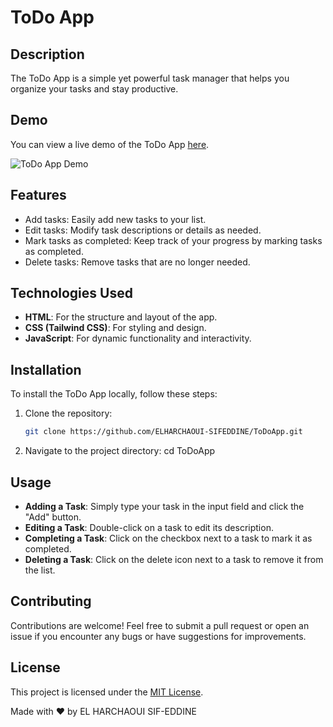 # ToDo App

## Description

The ToDo App is a simple yet powerful task manager that helps you organize your tasks and stay productive.

## Demo

You can view a live demo of the ToDo App [here](https://elharchaoui-sifeddine.github.io/ToDoApp/).

![ToDo App Demo](demo.gif)

## Features

- Add tasks: Easily add new tasks to your list.
- Edit tasks: Modify task descriptions or details as needed.
- Mark tasks as completed: Keep track of your progress by marking tasks as completed.
- Delete tasks: Remove tasks that are no longer needed.

## Technologies Used

- **HTML**: For the structure and layout of the app.
- **CSS (Tailwind CSS)**: For styling and design.
- **JavaScript**: For dynamic functionality and interactivity.

## Installation

To install the ToDo App locally, follow these steps:

1. Clone the repository:
   ```bash
   git clone https://github.com/ELHARCHAOUI-SIFEDDINE/ToDoApp.git

2. Navigate to the project directory:
   cd ToDoApp   

## Usage

- **Adding a Task**: Simply type your task in the input field and click the "Add" button.
- **Editing a Task**: Double-click on a task to edit its description.
- **Completing a Task**: Click on the checkbox next to a task to mark it as completed.
- **Deleting a Task**: Click on the delete icon next to a task to remove it from the list.

## Contributing

Contributions are welcome! Feel free to submit a pull request or open an issue if you encounter any bugs or have suggestions for improvements.

## License

This project is licensed under the [MIT License](LICENSE).

Made with ❤️ by EL HARCHAOUI SIF-EDDINE
